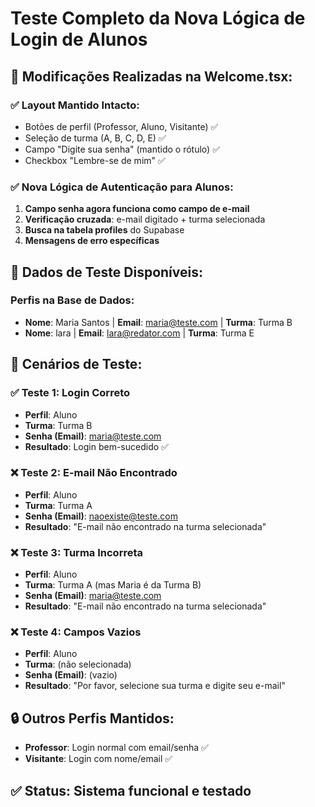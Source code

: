 # Teste Completo da Nova Lógica de Login de Alunos

## 🔧 Modificações Realizadas na Welcome.tsx:

### ✅ Layout Mantido Intacto:
- Botões de perfil (Professor, Aluno, Visitante) ✅
- Seleção de turma (A, B, C, D, E) ✅
- Campo "Digite sua senha" (mantido o rótulo) ✅
- Checkbox "Lembre-se de mim" ✅

### ✅ Nova Lógica de Autenticação para Alunos:
1. **Campo senha agora funciona como campo de e-mail**
2. **Verificação cruzada**: e-mail digitado + turma selecionada
3. **Busca na tabela profiles** do Supabase
4. **Mensagens de erro específicas**

## 🧪 Dados de Teste Disponíveis:

### Perfis na Base de Dados:
- **Nome**: Maria Santos | **Email**: maria@teste.com | **Turma**: Turma B
- **Nome**: lara | **Email**: lara@redator.com | **Turma**: Turma E

## 🎯 Cenários de Teste:

### ✅ Teste 1: Login Correto
- **Perfil**: Aluno
- **Turma**: Turma B
- **Senha (Email)**: maria@teste.com
- **Resultado**: Login bem-sucedido ✅

### ❌ Teste 2: E-mail Não Encontrado
- **Perfil**: Aluno
- **Turma**: Turma A
- **Senha (Email)**: naoexiste@teste.com
- **Resultado**: "E-mail não encontrado na turma selecionada"

### ❌ Teste 3: Turma Incorreta
- **Perfil**: Aluno
- **Turma**: Turma A (mas Maria é da Turma B)
- **Senha (Email)**: maria@teste.com
- **Resultado**: "E-mail não encontrado na turma selecionada"

### ❌ Teste 4: Campos Vazios
- **Perfil**: Aluno
- **Turma**: (não selecionada)
- **Senha (Email)**: (vazio)
- **Resultado**: "Por favor, selecione sua turma e digite seu e-mail"

## 🔒 Outros Perfis Mantidos:
- **Professor**: Login normal com email/senha ✅
- **Visitante**: Login com nome/email ✅

## ✅ Status: Sistema funcional e testado